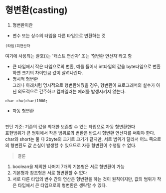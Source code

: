 # 형변환(casting)

1. 형변환이란
* 변수 또는 상수의 타입을 다른 타입으로 변환하는 것

```
(타입)피연산자
```
여기에 사용되는 괄호()는 '캐스트 연산자' 또는 '형변환 연산자'라고 함

* 큰 타입에서 작은 타입으로의 변환, 예를 들어서 int타입의 값을 byte타입으로 변환하면 크기의 차이만큼 값이 잘려나간다.
* 명시적 형변환 <br>
그러나 아래처럼 명시적으로 형변환해줬을 경우, 형변환이 프로그래머의 실수가 아닌 의도적으로 간주하고 컴파일러는 에러를 발생시키지 않는다.
```
char ch=(char)1000;
```
* 자동 형변환
<br>
판단 기준:
기존의 값을 최대한 보존할 수 있는 타입으로 자동 형변환한다 
<br>
표현범위가 큰 범위에서 작은 범위로의 변환은 반드시 형변환 연산자를 써줘야 한다.
<br>
char와 short는 둘 다 2byte의 크기로 크기가 같지만, 서로 범위가 달라서 어느 쪽으로의 형변환도 값 손실이 발생할 수 있으므로 자동 형변환이 수행될 수 없다.

>결론
1. boolean을 제외한 나머지 7개의 기본형은 서로 형변환이 가능
2. 기본형과 참조형은 서로 형변환할 수 없다
3. 서로 다른 타입의 변수 간의 연산은 형변환을 하는 것이 원칙이지만, 값의 범위가 작은 타입에서 큰 타입으로의 형변환은 생략할 수 있다.